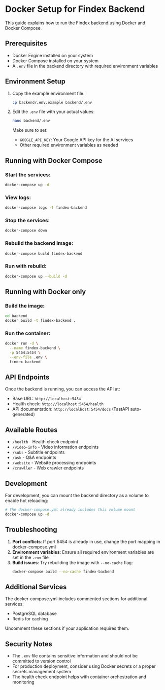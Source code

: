 # Docker Setup for Findex Backend

This guide explains how to run the Findex backend using Docker and Docker Compose.

## Prerequisites

- Docker Engine installed on your system
- Docker Compose installed on your system
- A `.env` file in the backend directory with required environment variables

## Environment Setup

1. Copy the example environment file:

   ```bash
   cp backend/.env.example backend/.env
   ```

2. Edit the `.env` file with your actual values:

   ```bash
   nano backend/.env
   ```

   Make sure to set:

   - `GOOGLE_API_KEY`: Your Google API key for the AI services
   - Other required environment variables as needed

## Running with Docker Compose

### Start the services:

```bash
docker-compose up -d
```

### View logs:

```bash
docker-compose logs -f findex-backend
```

### Stop the services:

```bash
docker-compose down
```

### Rebuild the backend image:

```bash
docker-compose build findex-backend
```

### Run with rebuild:

```bash
docker-compose up --build -d
```

## Running with Docker only

### Build the image:

```bash
cd backend
docker build -t findex-backend .
```

### Run the container:

```bash
docker run -d \
  --name findex-backend \
  -p 5454:5454 \
  --env-file .env \
  findex-backend
```

## API Endpoints

Once the backend is running, you can access the API at:

- Base URL: `http://localhost:5454`
- Health check: `http://localhost:5454/health`
- API documentation: `http://localhost:5454/docs` (FastAPI auto-generated)

## Available Routes

- `/health` - Health check endpoint
- `/video-info` - Video information endpoints
- `/subs` - Subtitle endpoints
- `/ask` - Q&A endpoints
- `/website` - Website processing endpoints
- `/crawller` - Web crawler endpoints

## Development

For development, you can mount the backend directory as a volume to enable hot reloading:

```bash
# The docker-compose.yml already includes this volume mount
docker-compose up -d
```

## Troubleshooting

1. **Port conflicts**: If port 5454 is already in use, change the port mapping in docker-compose.yml
2. **Environment variables**: Ensure all required environment variables are set in the `.env` file
3. **Build issues**: Try rebuilding the image with `--no-cache` flag:
   ```bash
   docker-compose build --no-cache findex-backend
   ```

## Additional Services

The docker-compose.yml includes commented sections for additional services:

- PostgreSQL database
- Redis for caching

Uncomment these sections if your application requires them.

## Security Notes

- The `.env` file contains sensitive information and should not be committed to version control
- For production deployment, consider using Docker secrets or a proper secrets management system
- The health check endpoint helps with container orchestration and monitoring
